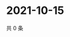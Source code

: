 # 2021-10-15

共 0 条

<!-- BEGIN WEIBO -->
<!-- 最后更新时间 Fri Oct 15 2021 15:13:36 GMT+0800 (China Standard Time) -->

<!-- END WEIBO -->
